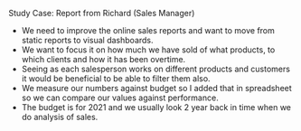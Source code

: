 Study Case: Report from Richard (Sales Manager)
-	We need to improve the online sales reports and want to move from static reports to visual dashboards.
-	We want to focus it on how much we have sold of what products, to which clients and how it has been overtime.
-	Seeing as each salesperson works on different products and customers it would be beneficial to be able to filter them also.
-	We measure our numbers against budget so I added that in spreadsheet so we can compare our values against performance.
-	The budget is for 2021 and we usually look 2 year back in time when we do analysis of sales.
